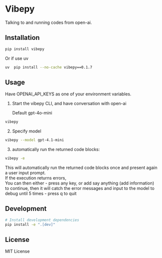 # Vibepy

Talking to and running codes from open-ai.

## Installation

```bash
pip install vibepy
```
Or if use uv  

```bash
uv  pip install --no-cache vibepy==0.1.7
```

## Usage

Have OPENAI_API_KEYS as one of your environment variables.  

1. Start the vibepy CLI, and have conversation with open-ai

    Default gpt-4o-mini

```bash
vibepy
```
2. Specify model

```bash
vibepy --model gpt-4.1-mini
```

3. automatically run the returned code blocks:  

```bash
vibepy -e
```

This will automatically run the returned code blocks once and present again a user input prompt.  
If the execution returns errors,  
You can then either 
    - press any key, or add say anything (add information) to continue, then it will catch the error messages and input to the model to debug until 5 times
    - press q to quit

## Development

```bash
# Install development dependencies
pip install -e ".[dev]"
```

## License

MIT License
